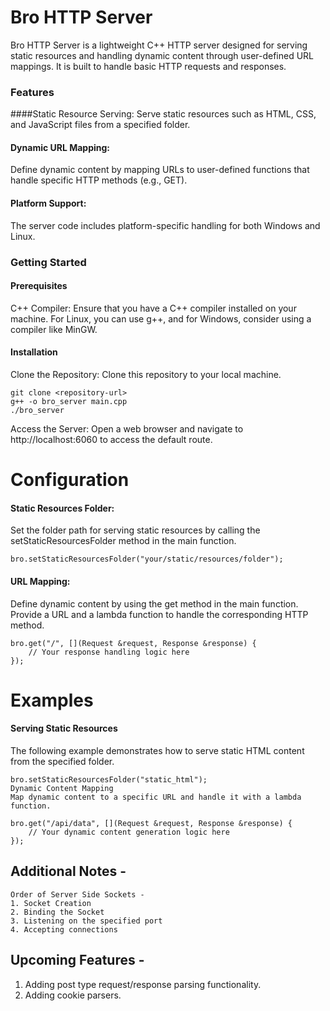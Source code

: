 # Bro HTTP Server
Bro HTTP Server is a lightweight C++ HTTP server designed for serving static resources and handling dynamic content through user-defined URL mappings. It is built to handle basic HTTP requests and responses.

### Features
####Static Resource Serving: Serve static resources such as HTML, CSS, and JavaScript files from a specified folder.

#### Dynamic URL Mapping: 
Define dynamic content by mapping URLs to user-defined functions that handle specific HTTP methods (e.g., GET).

#### Platform Support: 
The server code includes platform-specific handling for both Windows and Linux.

### Getting Started
#### Prerequisites
C++ Compiler: Ensure that you have a C++ compiler installed on your machine. For Linux, you can use g++, and for Windows, consider using a compiler like MinGW.

#### Installation
Clone the Repository: Clone this repository to your local machine.

```
git clone <repository-url>
g++ -o bro_server main.cpp
./bro_server
```
Access the Server: Open a web browser and navigate to http://localhost:6060 to access the default route.


# Configuration
#### Static Resources Folder: 
Set the folder path for serving static resources by calling the setStaticResourcesFolder method in the main function.

```
bro.setStaticResourcesFolder("your/static/resources/folder");
```

#### URL Mapping: 
Define dynamic content by using the get method in the main function. Provide a URL and a lambda function to handle the corresponding HTTP method.

```
bro.get("/", [](Request &request, Response &response) {
    // Your response handling logic here
});
```

# Examples
#### Serving Static Resources
The following example demonstrates how to serve static HTML content from the specified folder.

```
bro.setStaticResourcesFolder("static_html");
Dynamic Content Mapping
Map dynamic content to a specific URL and handle it with a lambda function.
```

```
bro.get("/api/data", [](Request &request, Response &response) {
    // Your dynamic content generation logic here
});
```

## Additional Notes -

```
Order of Server Side Sockets -
1. Socket Creation
2. Binding the Socket
3. Listening on the specified port
4. Accepting connections
```

## Upcoming Features -
1. Adding post type request/response parsing functionality.
2. Adding cookie parsers.